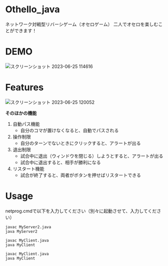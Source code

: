 # Othello_java
ネットワーク対戦型リバーシゲーム（オセロゲーム）
二人でオセロを楽しむことができます！
# DEMO
![スクリーンショット 2023-06-25 114616](https://github.com/Taiki-sub/Othello_java/assets/136961174/8671c7b5-6a73-4426-b2be-4ef486b46865)


# Features
![スクリーンショット 2023-06-25 120052](https://github.com/Taiki-sub/Othello_java/assets/136961174/dfcf2994-0251-4ae1-8727-7b30736437b1)

**そのほかの機能**
1. 自動パス機能
   - 自分のコマが置けなくなると、自動でパスされる
2. 操作制限
   - 自分のターンでないときにクリックすると、アラートが出る
3. 退出制限
   - 試合中に退出（ウィンドウを閉じる）しようとすると、アラートが出る
   - 試合中に退出すると、相手が勝利になる
4. リスタート機能
   - 試合が終了すると、両者がボタンを押せばリスタートできる
     
# Usage
netprog.cmdで以下を入力してください（別々に起動させて、入力してください）
```
javac MyServer2.java
java MyServer2
```
```
javac MyClient.java
java MyClient
```
```
javac MyClient.java
java MyClient
```
